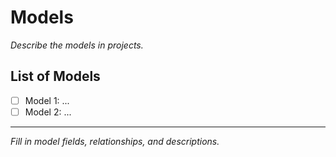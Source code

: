 # Models

_Describe the models in projects._

## List of Models

- [ ] Model 1: ...
- [ ] Model 2: ...

---

_Fill in model fields, relationships, and descriptions._
